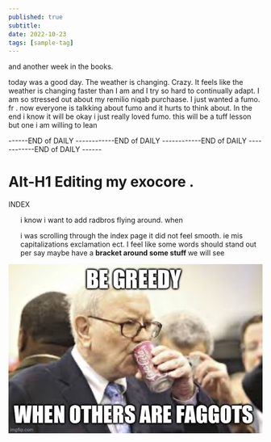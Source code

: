 ```yaml
---
published: true
subtitle: 
date: 2022-10-23
tags: [sample-tag]
---
```



and another week in the books.

today was a good day. The weather is changing. Crazy. It feels like the weather is changing faster than I am and I try so hard to continually adapt. I am so stressed out about my remilio niqab purchaase. I just wanted a fumo. fr . now everyone is talkking about fumo and it hurts to think about. In the end i know it will be okay i just really loved fumo. this will be a tuff lesson but one i am willing to lean 


------END of DAILY ------------END of DAILY ------------END of DAILY ------------END of DAILY ------

# Alt-H1 Editing my exocore . 

INDEX 
<ul>i know i want to add radbros flying around. 
when 

i was scrolling through the index page it did not feel smooth. ie mis capitalizations exclamation ect.
I feel like some words should stand out per say maybe have a <strong> bracket around some stuff </strong> we will see</ul>
![Alt text](B13A9CAA-22DF-4B44-B23D-657FFB06ED27.jpeg)
